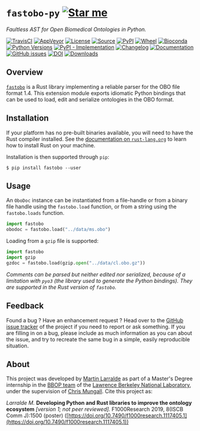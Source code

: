 # `fastobo-py` [![Star me](https://img.shields.io/github/stars/fastobo/fastobo-py.svg?style=social&label=Star&maxAge=3600)](https://github.com/fastobo/fastobo-py/stargazers)

*Faultless AST for Open Biomedical Ontologies in Python.*

[![TravisCI](https://img.shields.io/travis/fastobo/fastobo-py/master.svg?logo=travis&maxAge=600&style=flat-square)](https://travis-ci.com/fastobo/fastobo-py/branches)
[![AppVeyor](https://img.shields.io/appveyor/ci/althonos/fastobo-py/master?logo=appveyor&style=flat-square&maxAge=600)](https://ci.appveyor.com/project/althonos/fastobo-py)
[![License](https://img.shields.io/badge/license-MIT-blue.svg?style=flat-square&maxAge=2678400)](https://choosealicense.com/licenses/mit/)
[![Source](https://img.shields.io/badge/source-GitHub-303030.svg?maxAge=2678400&style=flat-square)](https://github.com/fastobo/fastobo-py/)
[![PyPI](https://img.shields.io/pypi/v/fastobo.svg?style=flat-square&maxAge=600)](https://pypi.org/project/fastobo)
[![Wheel](https://img.shields.io/pypi/wheel/fastobo.svg?style=flat-square&maxAge=2678400)](https://pypi.org/project/fastobo/#files)
[![Bioconda](https://img.shields.io/conda/vn/bioconda/fastobo?style=flat-square&maxAge=3600)](https://anaconda.org/bioconda/fastobo)
[![Python Versions](https://img.shields.io/pypi/pyversions/fastobo.svg?style=flat-square&maxAge=600)](https://pypi.org/project/fastobo/#files)
[![PyPI - Implementation](https://img.shields.io/pypi/implementation/fastobo.svg?style=flat-square&maxAge=600)](https://pypi.org/project/fastobo/#files)
[![Changelog](https://img.shields.io/badge/keep%20a-changelog-8A0707.svg?maxAge=2678400&style=flat-square)](https://github.com/fastobo/fastobo-py/blob/master/CHANGELOG.md)
[![Documentation](https://img.shields.io/readthedocs/fastobo.svg?maxAge=3600&style=flat-square)](https://fastobo.readthedocs.io/)
[![GitHub issues](https://img.shields.io/github/issues/fastobo/fastobo-py.svg?style=flat-square&maxAge=600)](https://github.com/fastobo/fastobo-py/issues)
[![DOI](https://img.shields.io/badge/doi-10.7490%2Ff1000research.1117405.1-brightgreen?style=flat-square&maxAge=31536000)](https://f1000research.com/posters/8-1500)
[![Downloads](https://img.shields.io/badge/dynamic/json?style=flat-square&color=303f9f&maxAge=86400&label=downloads&query=%24.total_downloads&url=https%3A%2F%2Fapi.pepy.tech%2Fapi%2Fprojects%2Ffastobo)](https://pepy.tech/project/fastobo)


## Overview

[`fastobo`](https://crates.io/crates/fastobo) is a Rust library implementing a
reliable parser for the OBO file format 1.4. This extension module exports
idiomatic Python bindings that can be used to load, edit and serialize ontologies
in the OBO format.


## Installation

If your platform has no pre-built binaries available, you will need to have the Rust
compiler installed. See the [documentation on `rust-lang.org`](https://forge.rust-lang.org/other-installation-methods.html)
to learn how to install Rust on your machine.

Installation is then supported through `pip`:
```console
$ pip install fastobo --user
```


## Usage

An `OboDoc` instance can be instantiated from a file-handle or from a binary file handle
using the `fastobo.load` function, or from a string using the `fastobo.loads` function.

```python
import fastobo
obodoc = fastobo.load("../data/ms.obo")
```

Loading from a `gzip` file is supported:
```python
import fastobo
import gzip
gzdoc = fastobo.load(gzip.open("../data/cl.obo.gz"))
```

*Comments can be parsed but neither edited nor serialized, because of a limitation
with `pyo3` (the library used to generate the Python bindings). They are supported
in the Rust version of `fastobo`.*

## Feedback

Found a bug ? Have an enhancement request ? Head over to the
[GitHub issue tracker](https://github.com/fastobo/fastobo-py/issues) of the project if
you need to report or ask something. If you are filling in on a bug, please include as much
information as you can about the issue, and try to recreate the same bug in a simple, easily
reproducible situation.


## About

This project was developed by [Martin Larralde](https://github.com/althonos)
as part of a Master's Degree internship in the [BBOP team](http://berkeleybop.org/) of the
[Lawrence Berkeley National Laboratory](https://www.lbl.gov/), under the supervision of
[Chris Mungall](http://biosciences.lbl.gov/profiles/chris-mungall/). Cite this project as:

*Larralde M.* **Developing Python and Rust libraries to improve the ontology ecosystem**
*\[version 1; not peer reviewed\].* F1000Research 2019, 8(ISCB Comm J):1500 (poster)
([https://doi.org/10.7490/f1000research.1117405.1](https://doi.org/10.7490/f1000research.1117405.1))
